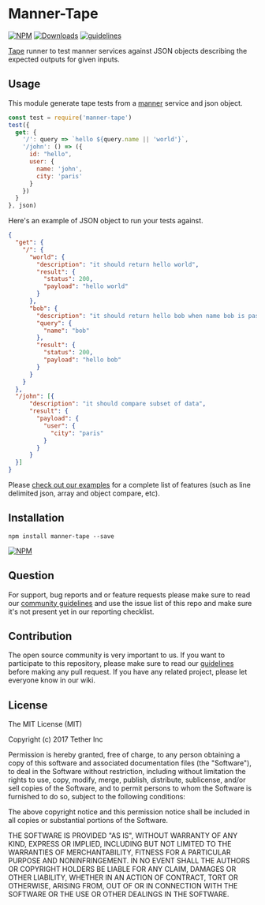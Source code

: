 # Manner-Tape

[![NPM](https://img.shields.io/npm/v/manner-tape.svg)](https://www.npmjs.com/package/manner-tape)
[![Downloads](https://img.shields.io/npm/dm/manner-tape.svg)](http://npm-stat.com/charts.html?package=manner-tape)
[![guidelines](https://tether.github.io/contribution-guide/badge-guidelines.svg)](https://github.com/tether/contribution-guide)

[Tape](https://github.com/substack/tape) runner to test manner services against JSON objects describing the expected outputs for given inputs.

## Usage

This module generate tape tests from a [manner](https://github.com/tether/manner) service and json object.

```js
const test = require('manner-tape')
test({
  get: {
    '/': query => `hello ${query.name || 'world'}`,
    '/john': () => ({
      id: "hello",
      user: {
        name: 'john',
        city: 'paris'
      }
    })
  }
}, json)
```

Here's an example of JSON object to run your tests against.

```json
{
  "get": {
    "/": {
      "world": {
        "description": "it should return hello world",
        "result": {
          "status": 200,
          "payload": "hello world"
        }
      },
      "bob": {
        "description": "it should return hello bob when name bob is passed in query",
        "query": {
          "name": "bob"
        },
        "result": {
          "status": 200,
          "payload": "hello bob"
        }
      }
    }
  },
  "/john": [{
      "description": "it should compare subset of data",
      "result": {
        "payload": {
          "user": {
            "city": "paris"
          }
        }
      }
  }]
}
```

Please [check out our examples](https://github.com/tether/manner-tape/blob/master/test/test.json) for a complete list of features (such as line delimited json, array and object compare, etc).

## Installation

```shell
npm install manner-tape --save
```

[![NPM](https://nodei.co/npm/manner-tape.png)](https://nodei.co/npm/manner-tape/)


## Question

For support, bug reports and or feature requests please make sure to read our
<a href="https://github.com/tether/contribution-guide/blob/master/community.md" target="_blank">community guidelines</a> and use the issue list of this repo and make sure it's not present yet in our reporting checklist.

## Contribution

The open source community is very important to us. If you want to participate to this repository, please make sure to read our <a href="https://github.com/tether/contribution-guide" target="_blank">guidelines</a> before making any pull request. If you have any related project, please let everyone know in our wiki.

## License

The MIT License (MIT)

Copyright (c) 2017 Tether Inc

Permission is hereby granted, free of charge, to any person obtaining a copy of this software and associated documentation files (the "Software"), to deal in the Software without restriction, including without limitation the rights to use, copy, modify, merge, publish, distribute, sublicense, and/or sell copies of the Software, and to permit persons to whom the Software is furnished to do so, subject to the following conditions:

The above copyright notice and this permission notice shall be included in all copies or substantial portions of the Software.

THE SOFTWARE IS PROVIDED "AS IS", WITHOUT WARRANTY OF ANY KIND, EXPRESS OR IMPLIED, INCLUDING BUT NOT LIMITED TO THE WARRANTIES OF MERCHANTABILITY, FITNESS FOR A PARTICULAR PURPOSE AND NONINFRINGEMENT. IN NO EVENT SHALL THE AUTHORS OR COPYRIGHT HOLDERS BE LIABLE FOR ANY CLAIM, DAMAGES OR OTHER LIABILITY, WHETHER IN AN ACTION OF CONTRACT, TORT OR OTHERWISE, ARISING FROM, OUT OF OR IN CONNECTION WITH THE SOFTWARE OR THE USE OR OTHER DEALINGS IN THE SOFTWARE.

